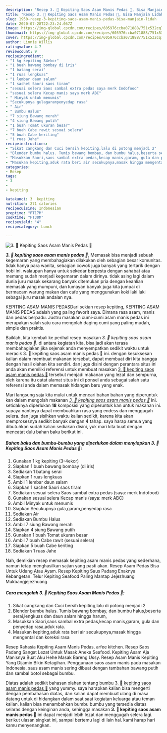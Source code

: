 ```yaml
---
description: "Resep 3. 🦀 Kepiting Saos Asam Manis Pedas 🦀, Bisa Manjain Lidah"
title: "Resep 3. 🦀 Kepiting Saos Asam Manis Pedas 🦀, Bisa Manjain Lidah"
slug: 1950-resep-3-kepiting-saos-asam-manis-pedas-bisa-manjain-lidah
date: 2020-07-28T22:23:24.067Z
image: https://img-global.cpcdn.com/recipes/605976ccba071888/751x532cq70/3-🦀-kepiting-saos-asam-manis-pedas-🦀-foto-resep-utama.jpg
thumbnail: https://img-global.cpcdn.com/recipes/605976ccba071888/751x532cq70/3-🦀-kepiting-saos-asam-manis-pedas-🦀-foto-resep-utama.jpg
cover: https://img-global.cpcdn.com/recipes/605976ccba071888/751x532cq70/3-🦀-kepiting-saos-asam-manis-pedas-🦀-foto-resep-utama.jpg
author: Linnie Willis
ratingvalue: 4.7
reviewcount: 9
recipeingredient:
- "1 kg kepiting 34ekor"
- "1 buah bawang bombay di iris"
- "1 batang serai"
- "1 ruas lengkuas"
- "1 lembar daun salam"
- "1 sachet Saori saos tiram"
- "sesuai selera Saos sambal extra pedas saya merk Indofood"
- "sesuai selera Kecap manis saya merk ABC"
- " Minyak untuk menumis"
- "Secukupnya gulagarampenyedap rasa"
- " Air"
- " Bumbu Halus"
- "7 siung Bawang merah"
- "4 siung Bawang putih"
- "1 buah Tomat ukuran besar"
- "7 buah Cabe rawit sesuai selera"
- "5 buah Cabe keriting"
- "1 ruas Jahe"
recipeinstructions:
- "Sikat cangkang dan Cuci bersih kepiting,lalu di potong menjadi 2"
- "Blender bumbu halus. Tumis bawang bombay, dan bumbu halus,beserta serai,lengkuas dan daun salam hingga harum,"
- "Masukkan Saori,saos sambal extra pedas,kecap manis,garam, gula dan penyedap rasa,aduk rata."
- "Masukan kepiting,aduk rata beri air secukupnya,masak hingga mengental dan koreksi rasa"
categories:
- Resep
tags:
- 3
- 
- kepiting

katakunci: 3  kepiting 
nutrition: 271 calories
recipecuisine: Indonesian
preptime: "PT17M"
cooktime: "PT30M"
recipeyield: "4"
recipecategory: Lunch

---
```



![3. 🦀 Kepiting Saos Asam Manis Pedas 🦀](https://img-global.cpcdn.com/recipes/605976ccba071888/751x532cq70/3-🦀-kepiting-saos-asam-manis-pedas-🦀-foto-resep-utama.jpg)

<b><i>3. 🦀 kepiting saos asam manis pedas 🦀</i></b>, Memasak bisa menjadi sebuah kegemaran yang membahagiakan dilakukan oleh sebagian besar komunitas. tidak hanya para wanita, sebagian cowok juga banyak yang tertarik dengan hobi ini. walaupun hanya untuk sekedar berpesta dengan sahabat atau memang sudah menjadi kegemaran dalam dirinya. tidak asing lagi dalam dunia juru masak sekarang banyak ditemukan pria dengan keahlian memasak yang mumpuni, dan lumayan banyak juga kita jumpai di bermacam warung makan dan cafe yang menggunakan koki laki laki sebagai juru masak andalan nya.

KEPITING ASAM MANIS PEDASDari sekian resep kepiting, KEPITING ASAM MANIS PEDAS adalah yang paling favorit saya. Dimana rasa asam, manis dan pedas berpadu. Justru masakan cumi-cumi asam manis pedas ini merupakan salah satu cara mengolah daging cumi yang paling mudah, simple dan praktis.

Baiklah, kita kembali ke perihal resep masakan <i>3. 🦀 kepiting saos asam manis pedas 🦀</i>. di antara kegiatan kita, bisa jadi akan terasa membahagiakan jika sejenak anda menyempatkan sedikit waktu untuk meracik 3. 🦀 kepiting saos asam manis pedas 🦀 ini. dengan kesuksesan kalian dalam membuat makanan tersebut, dapat membuat diri kita bangga dengan hasil olahan kita sendiri. dan juga disini dengan perantara situs ini anda akan memiliki referensi untuk membuat masakan <u>3. 🦀 kepiting saos asam manis pedas 🦀</u> tersebut menjadi makanan yang lezat dan sempurna, oleh karena itu catat alamat situs ini di ponsel anda sebagai salah satu referensi anda dalam memasak hidangan baru yang enak.


Mari langsung saja kita mulai untuk mencari bahan bahan yang diperuntuk kan dalam mengolah makanan <u><i>3. 🦀 kepiting saos asam manis pedas 🦀</i></u> ini. setidaknya diperlukan <b>18</b> komposisi yang diperuntuk kan untuk makanan ini. supaya nantinya dapat membuahkan rasa yang endess dan menggugah selera. dan juga sisihkan waktu kalian sedikit, karena kita akan memprosesnya sedikit banyak dengan <b>4</b> tahap. saya harap semua yang dibutuhkan sudah kalian sediakan disini, yuk mari kita buat dengan mencatat dulu bahan baku berikut ini.

<!--inarticleads1-->

##### Bahan baku dan bumbu-bumbu yang diperlukan dalam menyiapkan 3. 🦀 Kepiting Saos Asam Manis Pedas 🦀:

1. Gunakan 1 kg kepiting (3-4ekor)
1. Siapkan 1 buah bawang bombay (di iris)
1. Sediakan 1 batang serai
1. Siapkan 1 ruas lengkuas
1. Ambil 1 lembar daun salam
1. Siapkan 1 sachet Saori saos tiram
1. Sediakan sesuai selera Saos sambal extra pedas (saya: merk Indofood)
1. Gunakan sesuai selera Kecap manis (saya: merk ABC)
1. Ambil  Minyak untuk menumis
1. Siapkan Secukupnya gula,garam,penyedap rasa
1. Sediakan  Air
1. Sediakan  Bumbu Halus
1. Ambil 7 siung Bawang merah
1. Siapkan 4 siung Bawang putih
1. Gunakan 1 buah Tomat ukuran besar
1. Ambil 7 buah Cabe rawit (sesuai selera)
1. Siapkan 5 buah Cabe keriting
1. Sediakan 1 ruas Jahe


Nah, demikian resep memasak kepiting asam manis pedas yang sederhana, namun tetap menghasilkan sajian yang pasti akan. Resep Asam Pedas Bisa Untuk Udang Atau Ayam. Resep Kepiting Saus Padang Enaknya Kebangetan. Telur Kepiting Seafood Paling Mantap Jejezhuang Mukbangjejezhuang. 

<!--inarticleads2-->

##### Cara mengolah 3. 🦀 Kepiting Saos Asam Manis Pedas 🦀:

1. Sikat cangkang dan Cuci bersih kepiting,lalu di potong menjadi 2
1. Blender bumbu halus. Tumis bawang bombay, dan bumbu halus,beserta serai,lengkuas dan daun salam hingga harum,
1. Masukkan Saori,saos sambal extra pedas,kecap manis,garam, gula dan penyedap rasa,aduk rata.
1. Masukan kepiting,aduk rata beri air secukupnya,masak hingga mengental dan koreksi rasa


Resep Rahasia Kepiting Asam Manis Pedas. arfee kitchen. Resep Saos Padang Sangat Lezat Untuk Masak Aneka Seafood. Kepiting Asam Aja Manisnya Buat Aku Hehe Masak Bareng Ussy. Resep Asam Manis Kepiting Yang Dijamin Bikin Ketagihan. Penggunaan saos asam manis pada masakan Indonesia, saus asam manis sering dibuat dengan tambahan bawang putih dan sambal botol sebagai bumbu. 

Diatas adalah sedikit bahasan olahan tentang bumbu <u>3. 🦀 kepiting saos asam manis pedas 🦀</u> yang yummy. saya harapkan kalian bisa mengerti dengan pembahasan diatas, dan kalian dapat membuat ulang di masa datang untuk di hidangkan dalam saat saat kegiatan keluarga atau teman kalian. kalian bisa menambahkan bumbu bumbu yang tersedia diatas selaras dengan keinginan anda, sehingga masakan <b>3. 🦀 kepiting saos asam manis pedas 🦀</b> ini dapat menjadi lebih lezat dan menggugah selera lagi. berikut ulasan singkat ini, sampai bertemu lagi di lain hal. kami harap hari kamu menyenangkan.
